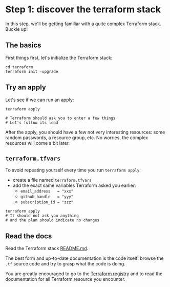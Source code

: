 # Step 1: discover the terraform stack

In this step, we'll be getting familiar with a quite complex Terraform stack. Buckle up!

## The basics

First things first, let's initialize the Terraform stack:

```shell
cd terraform
terraform init -upgrade
```

## Try an apply

Let's see if we can run an apply:

```shell
terraform apply

# Terraform should ask you to enter a few things
# Let's follow its lead
```

After the apply, you should have a few not very interesting resources: some random passwords, a resource group, etc. No worries, the complex resources will come a bit later.

## `terraform.tfvars`

To avoid repeating yourself every time you run `terraform apply`:

- create a file named `terraform.tfvars`
- add the exact same variables Terraform asked you earlier:
  - `email_address   = "xxx"`
  - `github_handle   = "yyy"`
  - `subscription_id = "zzz"`

```shell
terraform apply
# It should not ask you anything
# and the plan should indicate no changes
```

## Read the docs

Read the Terraform stack [README.md](../terraform/README.md).

The best form and up-to-date documentation is the code itself: browse the `.tf` source code and try to grasp what the code is doing.

You are greatly encouraged to go to the [Terraform registry](https://registry.terraform.io/browse/providers) and to read the documentation for all Terraform resource you encounter.
